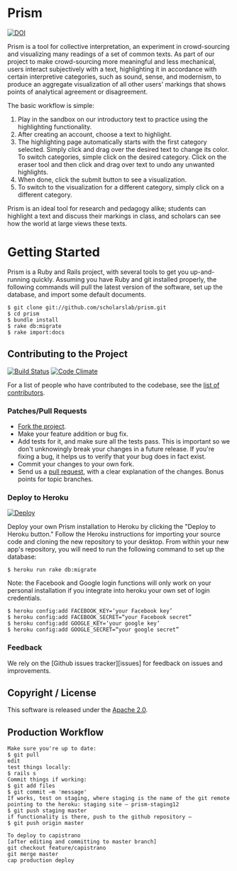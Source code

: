 # Prism

[![DOI](https://zenodo.org/badge/5103/scholarslab/prism.png)](http://dx.doi.org/10.5281/zenodo.10869)

Prism is a tool for collective interpretation, an experiment in crowd-sourcing and visualizing many readings of  a set of common texts.  As part of our project to make crowd-sourcing more meaningful and less mechanical, users interact subjectively with a text, highlighting it in accordance with certain interpretive categories, such as sound, sense, and modernism, to produce an aggregate visualization of all other users' markings that shows points of analytical agreement or disagreement.   

The basic workflow is simple:

1. Play in the sandbox on our introductory text to practice using the highlighting functionality.
2. After creating an account, choose a text to highlight.
3. The highlighting page automatically starts with the first category selected.  Simply click and drag over the desired text to change its color. To switch categories, simple click on the desired category.  Click on the eraser tool and then click and drag over text to undo any unwanted highlights.
4. When done, click the submit button to see a visualization.
5. To switch to the visualization for a different category, simply click on a different category.

Prism is an ideal tool for research and pedagogy alike; students can highlight a text and discuss their markings in class, and scholars can see how the world at large views these texts.

# Getting Started

Prism is a Ruby and Rails project, with several tools to get you
up-and-running quickly. Assuming you have Ruby and git installed
properly, the following commands will pull the latest version of the
software, set up the database, and import some default documents.

```
$ git clone git://github.com/scholarslab/prism.git
$ cd prism
$ bundle install
$ rake db:migrate
$ rake import:docs
```

## Contributing to the Project

[![Build Status](https://secure.travis-ci.org/scholarslab/prism.png)](http://travis-ci.org/scholarslab/prism?branch=master,production)
[![Code Climate](https://codeclimate.com/github/scholarslab/prism.png)](https://codeclimate.com/github/scholarslab/prism)

For a list of people who have contributed to the codebase, see the 
[list of contributors][contributors].

[contributors]: https://github.com/scholarslab/prism/graphs/contributors

### Patches/Pull Requests
 
* [Fork the project][fork].
* Make your feature addition or bug fix.
* Add tests for it, and make sure all the tests pass. This is important so we don't unknowingly break your changes in a future release. If you're fixing a bug, it helps us to verify that your bug does in fact exist. 
* Commit your changes to your own fork.
* Send us a [pull request][pull], with a clear explanation of the
changes. Bonus points for topic branches.

### Deploy to Heroku

[![Deploy](https://www.herokucdn.com/deploy/button.png)](https://heroku.com/deploy)

Deploy your own Prism installation to Heroku by clicking the "Deploy to Heroku button." Follow the Heroku instructions for importing your source code and cloning the new repository to your desktop. From within your new app's repository, you will need to run the following command to set up the database:

```
$ heroku run rake db:migrate
```

Note: the Facebook and Google login functions will only work on your personal installation if you integrate into heroku your own set of login credentials.

```
$ heroku config:add FACEBOOK_KEY=‘your Facebook key’
$ heroku config:add FACEBOOK_SECRET=“your Facebook secret”
$ heroku config:add GOOGLE_KEY=‘your google key’
$ heroku config:add GOOGLE_SECRET=“your google secret”
```

### Feedback
We rely on the [Github issues tracker][issues] for feedback on issues
and improvements.

## Copyright / License
This software is released under the [Apache 2.0][license]. 

[fork]: http://help.github.com/fork-a-repo/
[pull]: http://help.github.com/send-pull-requests/
[license]: LICENSE "LICENSE"

## Production Workflow
```
Make sure you're up to date:
$ git pull
edit
test things locally:
$ rails s
Commit things if working:
$ git add files
$ git commit –m 'message'
If works, test on staging, where staging is the name of the git remote pointing to the heroku: staging site – prism-staging12
$ git push staging master
if functionality is there, push to the github repository –
$ git push origin master

To deploy to capistrano
[after editing and committing to master branch]
git checkout feature/capistrano
git merge master
cap production deploy
```
